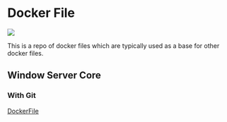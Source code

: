 # Docker File

![](https://travisez13.visualstudio.com/_apis/public/build/definitions/620f16aa-9292-4364-9f12-5d06c4d4b8e9/1/badge)

This is a repo of docker files which are typically used as a base for other docker files.

## Window Server Core

### With Git

[DockerFile](microsoft\windowsservercore\git\DockerFile)